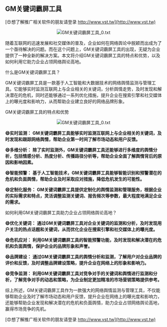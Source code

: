 ## **GM关键词霸屏工具**

[😍想了解推广相关软件的朋友请登录 http://www.vst.tw](http://www.vst.tw)

 <center><img src="https://vst.tw/MP4/tuiguang/png/4.png" alt="GM关键词霸屏工具_0.txt"></center>

随着互联网的迅速发展和社交媒体的普及，企业如何在网络舆论中脱颖而出成为了一个亟待解决的问题。而在这个问题上，GM关键词霸屏工具的出现，无疑为企业提供了一种全新的解决方案。本文将介绍GM关键词霸屏工具的特点和优势，以及如何利用它助力企业占领网络舆论高地。

什么是GM关键词霸屏工具？

GM关键词霸屏工具是一款基于人工智能和大数据技术的网络舆情监测与管理工具。它能够实时监测互联网上与企业相关的关键词，分析舆情走势，及时发现和解决潜在的危机，同时还能够通过一系列优化措施，提升企业在搜索引擎和社交媒体上的曝光度和影响力，从而帮助企业建立良好的网络品牌形象。

GM关键词霸屏工具的特点和优势

 <center><img src="https://vst.tw/MP4/tuiguang/png/2.png" alt="GM关键词霸屏工具_0.txt"></center>

**😄实时监测： GM关键词霸屏工具能够实时监测互联网上与企业相关的关键词，及时发现和跟踪网络舆情，帮助企业第一时间了解市场动态和用户反馈。**

**😄多维分析： 除了实时监测外，GM关键词霸屏工具还能够进行多维度的舆情分析，包括情感分析、热度分析、传播路径分析等，帮助企业全面了解舆情背后的原因和影响因素。**

**😄智能预警： 基于人工智能技术，GM关键词霸屏工具能够智能识别和预警潜在的危机和负面舆情，帮助企业及时采取应对措施，降低危机发生的可能性。**

**😄定制化服务： GM关键词霸屏工具提供定制化的舆情监测和管理服务，根据企业的实际需求和特点，灵活调整监测关键词、报告频次等参数，最大程度地满足企业的需求。**

如何利用GM关键词霸屏工具助力企业占领网络舆论高地？

**😄优化关键词： 通过GM关键词霸屏工具对企业关键词的监测和分析，及时发现用户关注的热点话题和关键词，从而优化企业在搜索引擎和社交媒体上的曝光度。**

**😄危机应对： 利用GM关键词霸屏工具的智能预警功能，及时发现和解决潜在的危机和负面舆情，保护企业的品牌形象和声誉。**

**😄品牌建设： 通过GM关键词霸屏工具的舆情分析和监测，了解用户对企业品牌的评价和反馈，及时调整品牌建设策略，提升企业在网络上的形象和影响力。**

**😄竞争监测： 利用GM关键词霸屏工具对竞争对手的关键词和舆情进行监测和分析，了解竞争对手的动态和策略，为企业制定更加精准的市场营销策略提供参考。**

综上所述，GM关键词霸屏工具作为一款强大的网络舆情监测与管理工具，不仅能够帮助企业及时了解市场动态和用户反馈，提升企业在网络上的曝光度和影响力，还能够帮助企业发现和解决潜在的危机和负面舆情，助力企业占领网络舆论高地，赢得市场竞争的先机。

[😍想了解推广相关软件的朋友请登录 http://www.vst.tw](http://www.vst.tw)



